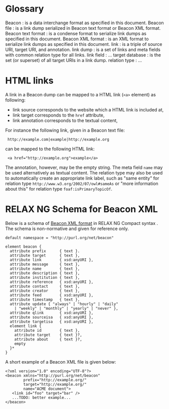 # Glossary

Beacon
  : is a data interchange format as specified in this document.
Beacon file
  : is a link dump serialized in Beacon text format or Beacon XML format.
Beacon text format
  : is a condense format to serialize link dumps as specified in this document. 
Beacon XML format
  : is an XML format to serialize link dumps as specified in this document. 
link
  : is a triple of source URI, target URI, and annotation.
link dump
  : is a set of links and meta fields with common relation type for all links.
link field
  : ...
target database
  : is the set (or superset) of all target URIs in a link dump.
relation type
  : ...

<!--
# Interpreting Beacon links

The interpretation of links in a link dump is not restricted to a specific
format. The most common use cases are RDF triples and links in HTML.

## Examples

For instance the following link, in a Beacon text file:

    #ANNOTATION: http://www.w3.org/2000/01/rdf-schema#label

    http://example.org|example|http://example.com

could be mapped to the following RDF triples:

	<http://example.org> rdfs:seeAlso <http://example.com> .
    <http://example.com> rdfs:label "example" .

-->

# HTML links

A link in a Beacon dump can be mapped to a HTML link (`<a>` element) as
following:

* link source corresponds to the website which a HTML link is included at,
* link target corresponds to the `href` attribute,
* link annotation corresponds to the textual content,

For instance the following link, given in a Beacon text file:

     http://example.com|example|http://example.org

can be mapped to the following HTML link:

     <a href="http://example.org">example</a>

The annotation, however, may be the empty string. The meta field `name` may be
used alternatively as textual content. The relation type may also be used to
automatically create an appropriate link label, such as "same entity" 
for relation type `http://www.w3.org/2002/07/owl#sameAs` or "more information
about this" for relation type `foaf:isPrimaryTopicOf`.


# RELAX NG Schema for Beacon XML

Below is a schema of [Beacon XML format](#beacon-xml-format) in RELAX NG Compact
syntax [](#RELAX-NGC). The schema is non-normative and given for reference
only.

    default namespace = "http://purl.org/net/beacon"

	element beacon {
	  attribute prefix      { text }.
	  attribute target      { text },
	  attribute link        { xsd:anyURI },
	  attribute message     { text },
	  attribute name        { text },
	  attribute description { text },
	  attribute institution { text },
	  attribute reference   { xsd:anyURI },
	  attribute contact     { text },
	  attribute creator     { text },
	  attribute feed        { xsd:anyURI },
	  attribute timestamp   { text },
	  attribute update { "always" | "hourly" | "daily" 
	    | "weekly" | "monthly" | "yearly" | "never" },
	  attribute qlink       { xsd:anyURI },
	  attribute sourceisa   { xsd:anyURI },
	  attribute targetisa   { xsd:anyURI },
	  element link {
	    attribute id        { text },
		attribute target    { text }?,
		attribute about     { text }?,
	    empty
	  }*
	}

A short example of a Beacon XML file is given below:

    <?xml version="1.0" encoding="UTF-8"?>
    <beacon xmlns="http://purl.org/net/beacon" 
            prefix="http://example.org/"
            target="http://example.org/"
			name="ACME document">
       <link id="foo" target="bar" />
       ...TODO: better example...
    </beacon>
